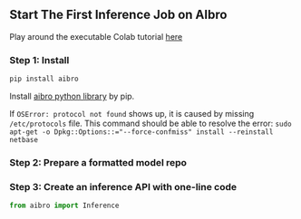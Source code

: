 ## Start The First Inference Job on AIbro

<aside class="success">
Play around the executable Colab tutorial <a href = "https://colab.research.google.com/drive/19sXZ4kbic681zqEsrl_CZfB5cegUwuIB#forceEdit=true&sandboxMode=true&scrollTo=Et8ivBtkckme"> here</a>
</aside>

### Step 1: Install

```python
pip install aibro
```

Install [aibro python library](https://pypi.org/project/aibro/) by pip.

If `OSError: protocol not found` shows up, it is caused by missing `/etc/protocols` file. This command should be able to resolve the error: `sudo apt-get -o Dpkg::Options::="--force-confmiss" install --reinstall netbase`

### Step 2: Prepare a formatted model repo

### Step 3: Create an inference API with one-line code

```python
from aibro import Inference

```
